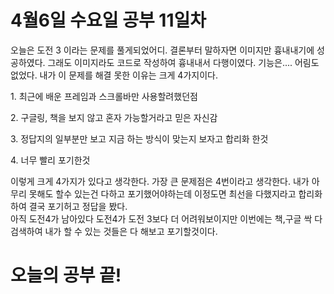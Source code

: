 # 4월6일 수요일 공부 11일차 
오늘은 도전 3 이라는 문제를 풀게되었어디. 결론부터 말하자면 이미지만 흉내내기에 성공하였다. 그래도 이미지라도 코드로 작성하여 흉내내서 다행이였다. 기능은.... 어림도 없었다.
내가 이 문제를 해결 못한 이유는 크게 4가지이다.
<p>1. 최근에 배운 프레임과 스크롤바만 사용할려했던점</p>
<p>2. 구글링, 책을 보지 않고 혼자 가능할거라고 믿은 자신감</p>
<p>3. 정답지의 일부분만 보고 지금 하는 방식이 맞는지 보자고 합리화 한것</p>
<p>4. 너무 빨리 포기한것</p>
이렇게 크게 4가지가 있다고 생각한다. 가장 큰 문제점은 4번이라고 생각한다. 내가 아무리 못해도 할수 있는건 다하고 포기했어야하는데
이정도면 최선을 다했지라고 합리화하여 결국 포기허고 정답을 봤다.
<br>
아직 도전4가 남아있다 도전4가 도전 3보다 더 어려워보이지만 이번에는 책,구글 싹 다 검색하여 내가 할 수 있는 것들은 다 해보고 포기할것이다.

# 오늘의 공부 끝!

